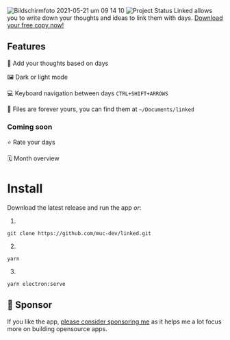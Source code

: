 ![Bildschirmfoto 2021-05-21 um 09 14 10](https://user-images.githubusercontent.com/5164617/119097398-f526b900-ba14-11eb-8570-d73a3c2533ab.png)
![Project Status](https://img.shields.io/badge/🏷-v1.1.4-green)
Linked allows you to write down your thoughts and ideas to link them with days. [Download your free copy now!](https://github.com/muc-dev/linked/releases)

## Features

📅 Add your thoughts based on days

🖼 Dark or light mode

💻 Keyboard navigation between days `CTRL+SHIFT+ARROWS`

💾 Files are forever yours, you can find them at `~/Documents/linked`

### Coming soon

⭐️ Rate your days

🗓 Month overview

# Install

Download the latest release and run the app _or_:

1. 
```
git clone https://github.com/muc-dev/linked.git
```
2. 
```
yarn
```
3. 
```
yarn electron:serve
```

## 💖 Sponsor

If you like the app, [please consider sponsoring me](https://github.com/sponsors/lostdesign) as it helps me a lot focus more on building opensource apps.
